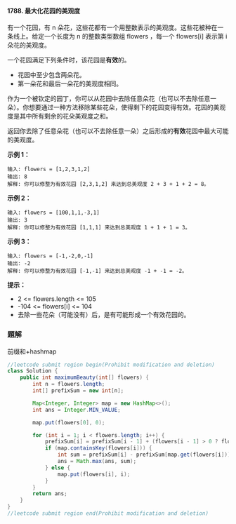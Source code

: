 #### 1788. 最大化花园的美观度

有一个花园，有 n 朵花，这些花都有一个用整数表示的美观度。这些花被种在一条线上。给定一个长度为 n 的整数类型数组 flowers ，每一个 flowers[i] 表示第 i 朵花的美观度。

一个花园满足下列条件时，该花园是**有效**的。

- 花园中至少包含两朵花。
- 第一朵花和最后一朵花的美观度相同。

作为一个被钦定的园丁，你可以从花园中去除任意朵花（也可以不去除任意一朵）。你想要通过一种方法移除某些花朵，使得剩下的花园变得有效。花园的美观度是其中所有剩余的花朵美观度之和。

返回你去除了任意朵花（也可以不去除任意一朵）之后形成的**有效**花园中最大可能的美观度。

 **示例 1：**

```shell
输入: flowers = [1,2,3,1,2]
输出: 8
解释: 你可以修整为有效花园 [2,3,1,2] 来达到总美观度 2 + 3 + 1 + 2 = 8。
```

**示例 2：**

```shell
输入: flowers = [100,1,1,-3,1]
输出: 3
解释: 你可以修整为有效花园 [1,1,1] 来达到总美观度 1 + 1 + 1 = 3。
```

**示例 3：**

```shell
输入: flowers = [-1,-2,0,-1]
输出: -2
解释: 你可以修整为有效花园 [-1,-1] 来达到总美观度 -1 + -1 = -2。
```

**提示：**

* 2 <= flowers.length <= 105
* -104 <= flowers[i] <= 104
* 去除一些花朵（可能没有）后，是有可能形成一个有效花园的。

### 題解

前缀和+hashmap

```java
//leetcode submit region begin(Prohibit modification and deletion)
class Solution {
    public int maximumBeauty(int[] flowers) {
        int n = flowers.length;
        int[] prefixSum = new int[n];

        Map<Integer, Integer> map = new HashMap<>();
        int ans = Integer.MIN_VALUE;

        map.put(flowers[0], 0);

        for (int i = 1; i < flowers.length; i++) {
            prefixSum[i] = prefixSum[i - 1] + (flowers[i - 1] > 0 ? flowers[i - 1] : 0);
            if (map.containsKey(flowers[i])) {
                int sum = prefixSum[i] - prefixSum[map.get(flowers[i])] + flowers[i] + (flowers[i] < 0 ? flowers[i] : 0);
                ans = Math.max(ans, sum);
            } else {
                map.put(flowers[i], i);
            }
        }
        return ans;
    }
}
//leetcode submit region end(Prohibit modification and deletion)

```

